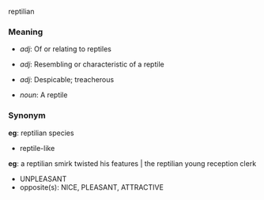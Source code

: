 reptilian
### Meaning
+ _adj_: Of or relating to reptiles
+ _adj_: Resembling or characteristic of a reptile
+ _adj_: Despicable; treacherous

+ _noun_: A reptile

### Synonym

__eg__: reptilian species

+ reptile-like

__eg__: a reptilian smirk twisted his features | the reptilian young reception clerk

+ UNPLEASANT
+ opposite(s): NICE, PLEASANT, ATTRACTIVE


